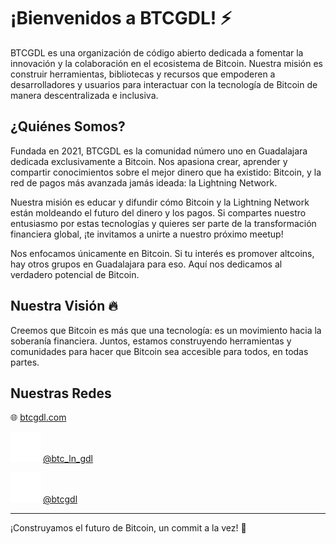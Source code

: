 # ¡Bienvenidos a BTCGDL! ⚡

BTCGDL es una organización de código abierto dedicada a fomentar la innovación y la colaboración en el ecosistema de Bitcoin. Nuestra misión es construir herramientas, bibliotecas y recursos que empoderen a desarrolladores y usuarios para interactuar con la tecnología de Bitcoin de manera descentralizada e inclusiva.

## ¿Quiénes Somos?

Fundada en 2021, BTCGDL es la comunidad número uno en Guadalajara dedicada exclusivamente a Bitcoin. Nos apasiona crear, aprender y compartir conocimientos sobre el mejor dinero que ha existido: Bitcoin, y la red de pagos más avanzada jamás ideada: la Lightning Network.

Nuestra misión es educar y difundir cómo Bitcoin y la Lightning Network están moldeando el futuro del dinero y los pagos. Si compartes nuestro entusiasmo por estas tecnologías y quieres ser parte de la transformación financiera global, ¡te invitamos a unirte a nuestro próximo meetup!

Nos enfocamos únicamente en Bitcoin. Si tu interés es promover altcoins, hay otros grupos en Guadalajara para eso. Aquí nos dedicamos al verdadero potencial de Bitcoin.

## Nuestra Visión 🔥

Creemos que Bitcoin es más que una tecnología: es un movimiento hacia la soberanía financiera. Juntos, estamos construyendo herramientas y comunidades para hacer que Bitcoin sea accesible para todos, en todas partes.

## Nuestras Redes 

 🌐 [btcgdl.com](https://btcgdl.com/) 
 
 ![medium-light-instagram](https://raw.githubusercontent.com/CLorant/readme-social-icons/main/medium/light/twitter-x.svg) [@btc_ln_gdl](https://www.instagram.com/btc.gdl/)
  
 ![medium-light-twitter-x](https://raw.githubusercontent.com/CLorant/readme-social-icons/main/medium/light/instagram.svg) [@btcgdl](https://x.com/btc_ln_gdl)

---

¡Construyamos el futuro de Bitcoin, un commit a la vez! 🚀
